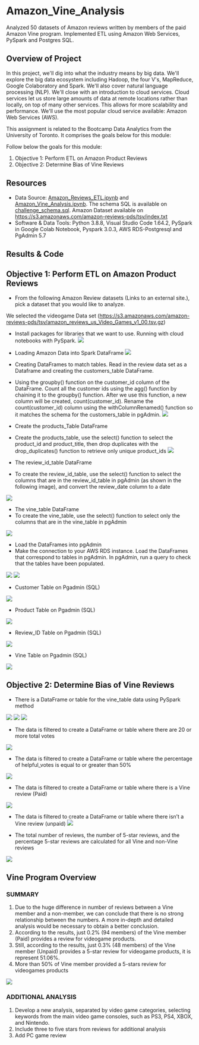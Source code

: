 # Amazon_Vine_Analysis
Analyzed 50 datasets of Amazon reviews written by members of the paid Amazon Vine program. Implemented ETL using Amazon Web Services, PySpark and Postgres SQL.

## Overview of Project

In this project, we'll dig into what the industry means by big data. We'll explore the big data ecosystem including Hadoop, the four V's, MapReduce, Google Colaboratory and Spark. We'll also cover natural language processing (NLP). We'll close with an introduction to cloud services. Cloud services let us store large amounts of data at remote locations rather than locally, on top of many other services. This allows for more scalability and performance. We'll use the most popular cloud service available: Amazon Web Services (AWS). 

This assignment is related to the Bootcamp Data Analytics from the University of Toronto. It comprises the goals below for this module: 

Follow below the goals for this module:

1) Objective 1: Perform ETL on Amazon Product Reviews
2) Objective 2: Determine Bias of Vine Reviews


## Resources

* Data Source: [Amazon_Reviews_ETL.ipynb](https://github.com/DougUOT/Amazon_Vine_Analysis/blob/main/Amazon_Reviews_ETL.ipynb) and [Amazon_Vine_Analysis.ipynb](https://github.com/DougUOT/Amazon_Vine_Analysis/blob/main/Amazon_Vine_Analysis.ipynb). The schema SQL is available on [challenge_schema.sql](https://github.com/DougUOT/Amazon_Vine_Analysis/blob/main/challenge_schema.sql). Amazon Dataset available on https://s3.amazonaws.com/amazon-reviews-pds/tsv/index.txt
* Software & Data Tools: Python 3.8.8, Visual Studio Code 1.64.2, PySpark in Google Colab Notebook, Pyspark 3.0.3, AWS RDS-Postgresql and PgAdmin 5.7

## Results & Code

## Objective 1: Perform ETL on Amazon Product Reviews

  * From the following Amazon Review datasets (Links to an external site.), pick a dataset that you would like to analyze.
  
  We selected the videogame Data set (https://s3.amazonaws.com/amazon-reviews-pds/tsv/amazon_reviews_us_Video_Games_v1_00.tsv.gz)
  
  * Install packages for libraries that we want to use. Running with cloud notebooks with PySpark.
![](https://github.com/DougUOT/Amazon_Vine_Analysis/blob/main/Resources/Images/Code%20Google%20Colab1.PNG)

  * Loading Amazon Data into Spark DataFrame
![](https://github.com/DougUOT/Amazon_Vine_Analysis/blob/main/Resources/Images/Code%20Google%20Colab2.PNG)

  * Creating DataFrames to match tables. Read in the review data set as a Dataframe and creating the customers_table DataFrame.
  * Using the groupby() function on the customer_id column of the DataFrame. Count all the customer ids using the agg() function by chaining it to the groupby() function. After  we use this function, a new column will be created, count(customer_id). Rename the count(customer_id) column using the withColumnRenamed() function so it matches the schema for the customers_table in pgAdmin.
![](https://github.com/DougUOT/Amazon_Vine_Analysis/blob/main/Resources/Images/Code%20Google%20Colab3.PNG)

  * Create the products_Table DataFrame
  * Create the products_table, use the select() function to select the product_id and product_title, then drop duplicates with the drop_duplicates() function to retrieve only unique product_ids
![](https://github.com/DougUOT/Amazon_Vine_Analysis/blob/main/Resources/Images/Code%20Google%20Colab4.PNG)

  * The review_id_table DataFrame
  * To create the review_id_table, use the select() function to select the columns that are in the review_id_table in pgAdmin (as shown in the following image), and convert the review_date column to a date

![](https://github.com/DougUOT/Amazon_Vine_Analysis/blob/main/Resources/Images/Code%20Google%20Colab4.PNG)

  * The vine_table DataFrame
  * To create the vine_table, use the select() function to select only the columns that are in the vine_table in pgAdmin

![](https://github.com/DougUOT/Amazon_Vine_Analysis/blob/main/Resources/Images/Code%20Google%20Colab5.PNG)

  * Load the DataFrames into pgAdmin
  *  Make the connection to your AWS RDS instance. Load the DataFrames that correspond to tables in pgAdmin. In pgAdmin, run a query to check that the tables have been populated.

![](https://github.com/DougUOT/Amazon_Vine_Analysis/blob/main/Resources/Images/Code%20Google%20Colab6.PNG)
![](https://github.com/DougUOT/Amazon_Vine_Analysis/blob/main/Resources/Images/PgAdmin.PNG)

  * Customer Table on Pgadmin (SQL)

![](https://github.com/DougUOT/Amazon_Vine_Analysis/blob/main/Resources/Images/Customer_table_Pgadmin.PNG)

  * Product Table on Pgadmin (SQL)

![](https://github.com/DougUOT/Amazon_Vine_Analysis/blob/main/Resources/Images/Product_table_Pgadmin.PNG)

  * Review_ID Table on Pgadmin (SQL)

![](https://github.com/DougUOT/Amazon_Vine_Analysis/blob/main/Resources/Images/Review_ID_table_Pgadmin.PNG)

  * Vine Table on Pgadmin (SQL)
  
![](https://github.com/DougUOT/Amazon_Vine_Analysis/blob/main/Resources/Images/Vine_table_Pgadmin.PNG)


## Objective 2: Determine Bias of Vine Reviews

  * There is a DataFrame or table for the vine_table data using PySpark method 

![](https://github.com/DougUOT/Amazon_Vine_Analysis/blob/main/Resources/Images/Code%20Google%20Colab7_0.PNG)
![](https://github.com/DougUOT/Amazon_Vine_Analysis/blob/main/Resources/Images/Code%20Google%20Colab7.PNG)
![](https://github.com/DougUOT/Amazon_Vine_Analysis/blob/main/Resources/Images/Code%20Google%20Colab8.PNG)

  * The data is filtered to create a DataFrame or table where there are 20 or more total votes

![](https://github.com/DougUOT/Amazon_Vine_Analysis/blob/main/Resources/Images/Code%20Google%20Colab9.PNG)

  * The data is filtered to create a DataFrame or table where the percentage of helpful_votes is equal to or greater than 50% 

![](https://github.com/DougUOT/Amazon_Vine_Analysis/blob/main/Resources/Images/Code%20Google%20Colab10.PNG)

  * The data is filtered to create a DataFrame or table where there is a Vine review (Paid) 

![](https://github.com/DougUOT/Amazon_Vine_Analysis/blob/main/Resources/Images/Code%20Google%20Colab11.PNG)

  * The data is filtered to create a DataFrame or table where there isn’t a Vine review (unpaid)
![](https://github.com/DougUOT/Amazon_Vine_Analysis/blob/main/Resources/Images/Code%20Google%20Colab12.PNG)

  * The total number of reviews, the number of 5-star reviews, and the percentage 5-star reviews are calculated for all Vine and non-Vine reviews

![](https://github.com/DougUOT/Amazon_Vine_Analysis/blob/main/Resources/Images/Code%20Google%20Colab13.PNG)

## Vine Program Overview

### SUMMARY

1) Due to the huge difference in number of reviews between a Vine member and a non-member, we can conclude that there is no strong relationship between the numbers. A more in-depth and detailed analysis would be necessary to obtain a better conclusion.
2) According to the results, just 0.2% (94 members) of the Vine member (Paid) provides a review for videogame products.
3) Still, according to the results, just 0.3% (48 members) of the Vine member (Unpaid) provides a 5-star review for videogame products, it is represent 51.06%.
4) More than 50% of Vine member provided a 5-stars review for videogames products
 

![](https://github.com/DougUOT/Amazon_Vine_Analysis/blob/main/Resources/Images/Vine%20Analysis%20Overview.PNG)

###  ADDITIONAL ANALYSIS

1) Develop a new analysis, separated by video game categories, selecting keywords from the main video game consoles, such as PS3, PS4, XBOX, and Nintendo.
2) Include three to five stars from reviews for additional analysis 
3) Add PC game review 
